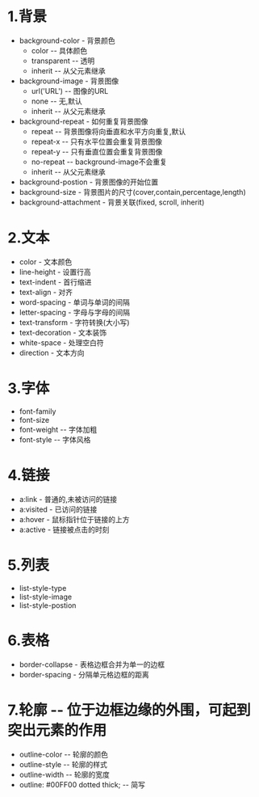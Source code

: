 1.背景
====
* background-color - 背景颜色
  + color -- 具体颜色
  + transparent -- 透明
  + inherit -- 从父元素继承
* background-image - 背景图像
  + url('URL') -- 图像的URL
  + none -- 无,默认
  + inherit -- 从父元素继承
* background-repeat - 如何重复背景图像
  + repeat -- 背景图像将向垂直和水平方向重复,默认
  + repeat-x -- 只有水平位置会重复背景图像
  + repeat-y -- 只有垂直位置会重复背景图像
  + no-repeat -- background-image不会重复
  + inherit	-- 从父元素继承
* background-postion - 背景图像的开始位置
* background-size - 背景图片的尺寸(cover,contain,percentage,length)
* background-attachment - 背景关联(fixed, scroll, inherit)

2.文本
====
* color - 文本颜色
* line-height - 设置行高
* text-indent - 首行缩进
* text-align - 对齐
* word-spacing - 单词与单词的间隔
* letter-spacing - 字母与字母的间隔
* text-transform - 字符转换(大小写)
* text-decoration - 文本装饰
* white-space - 处理空白符
* direction - 文本方向

3.字体
====
* font-family
* font-size
* font-weight -- 字体加粗
* font-style -- 字体风格

4.链接
===
* a:link - 普通的,未被访问的链接
* a:visited - 已访问的链接
* a:hover - 鼠标指针位于链接的上方
* a:active - 链接被点击的时刻

5.列表
===
* list-style-type
* list-style-image
* list-style-postion

6.表格
===
* border-collapse - 表格边框合并为单一的边框
* border-spacing - 分隔单元格边框的距离

7.轮廓 -- 位于边框边缘的外围，可起到突出元素的作用
===
* outline-color -- 轮廓的颜色
* outline-style -- 轮廓的样式
* outline-width -- 轮廓的宽度
* outline: #00FF00 dotted thick; -- 简写